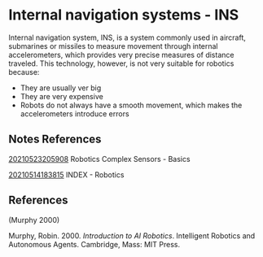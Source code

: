 ---
---
# Internal navigation systems - INS

Internal navigation system, INS, is a system commonly used in aircraft,
submarines or missiles to measure movement through internal
accelerometers, which provides very precise measures of distance
traveled. This technology, however, is not very suitable for robotics
because:

-   They are usually ver big
-   They are very expensive
-   Robots do not always have a smooth movement, which makes the
    accelerometers introduce errors

## Notes References

[20210523205908](/notes/20210523205908) Robotics Complex Sensors - Basics

[20210514183815](/notes/20210514183815) INDEX - Robotics

## References

(Murphy 2000)

Murphy, Robin. 2000. *Introduction to AI Robotics*. Intelligent Robotics
and Autonomous Agents. Cambridge, Mass: MIT Press.
